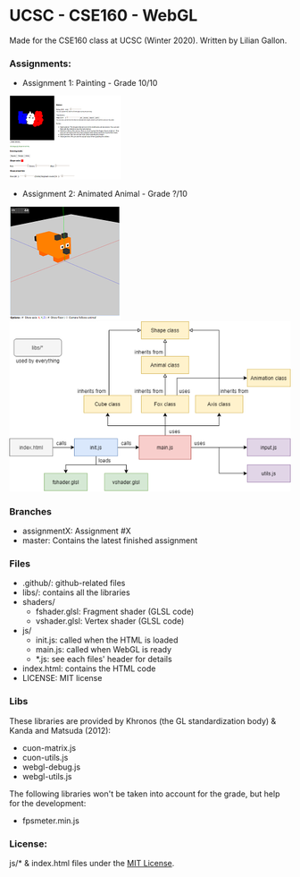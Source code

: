 # UCSC - CSE160 - WebGL

Made for the CSE160 class at UCSC (Winter 2020). Written by Lilian Gallon.

### Assignments:

- Assignment 1: Painting - Grade 10/10

![Assignment1 Screenshot](.github/screenshots/assignment1.png)

- Assignment 2: Animated Animal - Grade ?/10

![Assignment2 Screenshot](.github/screenshots/assignment2.png)
![Assignment2 Diagram](.github/diagrams/assignment2.png)

### Branches

- assignmentX: Assignment #X
- master: Contains the latest finished assignment

### Files

- .github/: github-related files
- libs/: contains all the libraries
- shaders/
  - fshader.glsl: Fragment shader (GLSL code)
  - vshader.glsl: Vertex shader (GLSL code)
- js/
  - init.js: called when the HTML is loaded
  - main.js: called when WebGL is ready
  - *.js: see each files' header for details
- index.html: contains the HTML code
- LICENSE: MIT license

### Libs

These libraries are provided by Khronos (the GL standardization body) & Kanda and Matsuda (2012):
- cuon-matrix.js
- cuon-utils.js
- webgl-debug.js
- webgl-utils.js

The following libraries won't be taken into account for the grade, but help for the development:
- fpsmeter.min.js

### License:

js/* & index.html files under the [MIT License](LICENSE).
